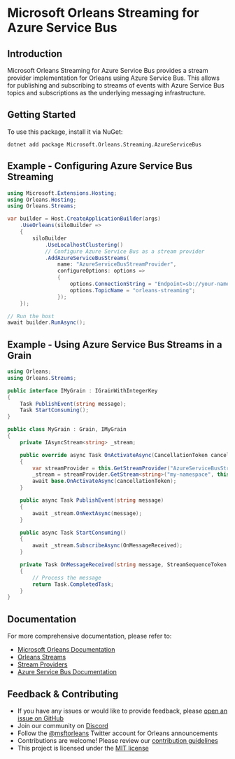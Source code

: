 # Microsoft Orleans Streaming for Azure Service Bus

## Introduction
Microsoft Orleans Streaming for Azure Service Bus provides a stream provider implementation for Orleans using Azure Service Bus. This allows for publishing and subscribing to streams of events with Azure Service Bus topics and subscriptions as the underlying messaging infrastructure.

## Getting Started
To use this package, install it via NuGet:

```shell
dotnet add package Microsoft.Orleans.Streaming.AzureServiceBus
```

## Example - Configuring Azure Service Bus Streaming
```csharp
using Microsoft.Extensions.Hosting;
using Orleans.Hosting;
using Orleans.Streams;

var builder = Host.CreateApplicationBuilder(args)
    .UseOrleans(siloBuilder =>
    {
        siloBuilder
            .UseLocalhostClustering()
            // Configure Azure Service Bus as a stream provider
            .AddAzureServiceBusStreams(
                name: "AzureServiceBusStreamProvider", 
                configureOptions: options =>
                {
                    options.ConnectionString = "Endpoint=sb://your-namespace.servicebus.windows.net/;SharedAccessKeyName=...;SharedAccessKey=...";
                    options.TopicName = "orleans-streaming";
                });
    });

// Run the host
await builder.RunAsync();
```

## Example - Using Azure Service Bus Streams in a Grain
```csharp
using Orleans;
using Orleans.Streams;

public interface IMyGrain : IGrainWithIntegerKey
{
    Task PublishEvent(string message);
    Task StartConsuming();
}

public class MyGrain : Grain, IMyGrain
{
    private IAsyncStream<string> _stream;

    public override async Task OnActivateAsync(CancellationToken cancellationToken)
    {
        var streamProvider = this.GetStreamProvider("AzureServiceBusStreamProvider");
        _stream = streamProvider.GetStream<string>("my-namespace", this.GetPrimaryKeyLong());
        await base.OnActivateAsync(cancellationToken);
    }

    public async Task PublishEvent(string message)
    {
        await _stream.OnNextAsync(message);
    }

    public async Task StartConsuming()
    {
        await _stream.SubscribeAsync(OnMessageReceived);
    }

    private Task OnMessageReceived(string message, StreamSequenceToken token)
    {
        // Process the message
        return Task.CompletedTask;
    }
}
```

## Documentation
For more comprehensive documentation, please refer to:
- [Microsoft Orleans Documentation](https://learn.microsoft.com/dotnet/orleans/)
- [Orleans Streams](https://learn.microsoft.com/en-us/dotnet/orleans/streaming/index)
- [Stream Providers](https://learn.microsoft.com/en-us/dotnet/orleans/streaming/stream-providers)
- [Azure Service Bus Documentation](https://learn.microsoft.com/en-us/azure/service-bus-messaging/)

## Feedback & Contributing
- If you have any issues or would like to provide feedback, please [open an issue on GitHub](https://github.com/dotnet/orleans/issues)
- Join our community on [Discord](https://aka.ms/orleans-discord)
- Follow the [@msftorleans](https://twitter.com/msftorleans) Twitter account for Orleans announcements
- Contributions are welcome! Please review our [contribution guidelines](https://github.com/dotnet/orleans/blob/main/CONTRIBUTING.md)
- This project is licensed under the [MIT license](https://github.com/dotnet/orleans/blob/main/LICENSE)